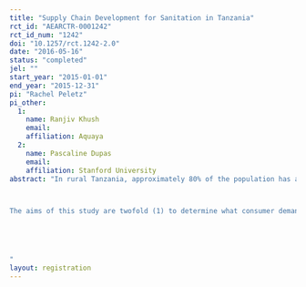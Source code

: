 ```yaml
---
title: "Supply Chain Development for Sanitation in Tanzania"
rct_id: "AEARCTR-0001242"
rct_id_num: "1242"
doi: "10.1257/rct.1242-2.0"
date: "2016-05-16"
status: "completed"
jel: ""
start_year: "2015-01-01"
end_year: "2015-12-31"
pi: "Rachel Peletz"
pi_other:
  1:
    name: Ranjiv Khush
    email: 
    affiliation: Aquaya
  2:
    name: Pascaline Dupas
    email: 
    affiliation: Stanford University
abstract: "In rural Tanzania, approximately 80% of the population has access to some sort of basic latrine, though the majority of these latrines do not meet the UNICEF-WHO Joint Monitoring Programme (JMP) definitions of improved.  The low quality of most rural sanitation facilities contributes to poor public health and, thereby, hinders economic growth.  To address these concerns, the Government of Tanzania launched the National Sanitation Campaign to increase the proportion of rural households with improved sanitation. Latrine slabs (SanPlats) were designed at relatively low-cost and introduced to provide a smooth, easily cleaned, and safe opening for pit latrines. Several sanitation campaigns have promoted demand for SanPlats; however, efficient systems for supplying SanPlats currently do not exist in Tanzania.  

The aims of this study are twofold (1) to determine what consumer demand is for latrine slabs at various price points and whether demand at a given price point increases through community exposure and/or sensitization campaigns and (2) to assess potential involvement of private business operators in the improved sanitation supply chain for increasing the availability of latrine slabs to rural Tanzanian households.


"
layout: registration
---
```


